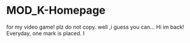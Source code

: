 # MOD_K-Homepage
for my video game! plz do not copy. well ,i guess you can...
Hi im back! Everyday, one mark is placed. I
